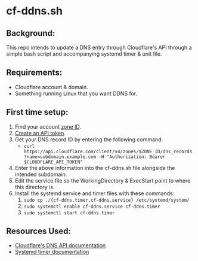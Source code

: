 # cf-ddns.sh
## Background:
This repo intends to update a DNS entry through Cloudflare's API through a simple bash script and accompanying systemd timer & unit file.

## Requirements:
- Cloudflare account & domain.
- Something running Linux that you want DDNS for.

## First time setup:
1. Find your account [zone ID](https://developers.cloudflare.com/fundamentals/setup/find-account-and-zone-ids/).
2. [Create an API token](https://developers.cloudflare.com/fundamentals/api/get-started/create-token/).
3. Get your DNS record ID by entering the following command:
    - `curl https://api.cloudflare.com/client/v4/zones/$ZONE_ID/dns_records?name=subdomain.example.com -H "Authorization: Bearer $CLOUDFLARE_API_TOKEN"`
4. Enter the above information into the cf-ddns.sh file alongside the intended subdomain.
5. Edit the service file so the WorkingDirectory & ExecStart point to where this directory is.
5. Install the systemd service and timer files with these commands:
    1. `sudo cp ./{cf-ddns.timer,cf-ddns.service} /etc/systemd/system/`
    2. `sudo systemctl enable cf-ddns.service cf-ddns.timer`
    3. `sudo systemctl start cf-ddns.timer`

## Resources Used:
 - [Cloudflare's DNS API documentation](https://developers.cloudflare.com/api/resources/dns/subresources/records/methods/scan/)
 - [Systemd timer documentation](https://documentation.suse.com/smart/systems-management/html/systemd-working-with-timers/index.html)